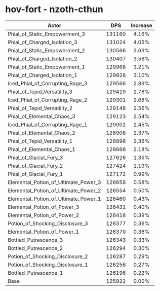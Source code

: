 # hov-fort - nzoth-cthun
| Actor | DPS | Increase |
|---|:---:|:---:|
|Phial_of_Static_Empowerment_3|131160|4.16%|
|Phial_of_Charged_Isolation_3|131024|4.05%|
|Phial_of_Static_Empowerment_2|130566|3.69%|
|Phial_of_Charged_Isolation_2|130407|3.56%|
|Phial_of_Static_Empowerment_1|129968|3.21%|
|Phial_of_Charged_Isolation_1|129828|3.10%|
|Iced_Phial_of_Corrupting_Rage_3|129566|2.89%|
|Phial_of_Tepid_Versatility_3|129419|2.78%|
|Iced_Phial_of_Corrupting_Rage_2|129301|2.68%|
|Phial_of_Tepid_Versatility_2|129148|2.56%|
|Phial_of_Elemental_Chaos_3|129123|2.54%|
|Iced_Phial_of_Corrupting_Rage_1|129001|2.45%|
|Phial_of_Elemental_Chaos_2|128908|2.37%|
|Phial_of_Tepid_Versatility_1|128898|2.36%|
|Phial_of_Elemental_Chaos_1|128666|2.18%|
|Phial_of_Glacial_Fury_3|127626|1.35%|
|Phial_of_Glacial_Fury_2|127424|1.19%|
|Phial_of_Glacial_Fury_1|127172|0.99%|
|Elemental_Potion_of_Ultimate_Power_3|126658|0.58%|
|Elemental_Potion_of_Ultimate_Power_2|126554|0.50%|
|Elemental_Potion_of_Ultimate_Power_1|126460|0.43%|
|Elemental_Potion_of_Power_3|126431|0.40%|
|Elemental_Potion_of_Power_2|126418|0.39%|
|Potion_of_Shocking_Disclosure_3|126377|0.36%|
|Elemental_Potion_of_Power_1|126370|0.36%|
|Bottled_Putrescence_3|126343|0.33%|
|Bottled_Putrescence_2|126294|0.30%|
|Potion_of_Shocking_Disclosure_2|126287|0.29%|
|Potion_of_Shocking_Disclosure_1|126256|0.27%|
|Bottled_Putrescence_1|126196|0.22%|
|Base|125922|0.00%|
